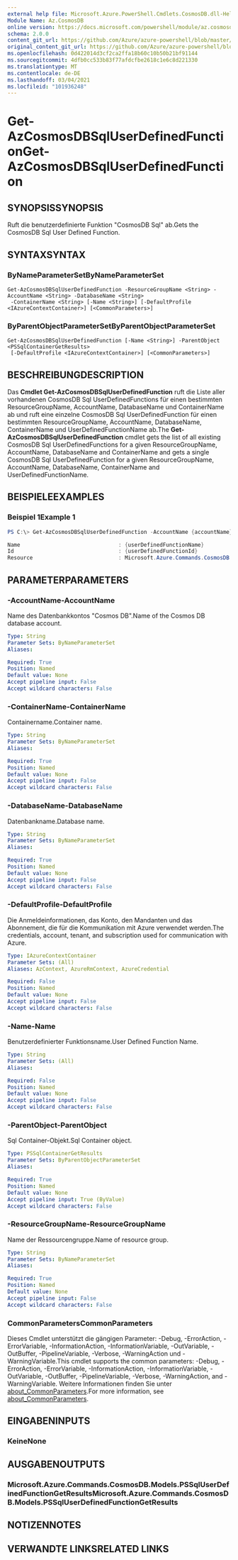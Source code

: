 ```yaml
---
external help file: Microsoft.Azure.PowerShell.Cmdlets.CosmosDB.dll-Help.xml
Module Name: Az.CosmosDB
online version: https://docs.microsoft.com/powershell/module/az.cosmosdb/get-azcosmosdbsqluserdefinedfunction
schema: 2.0.0
content_git_url: https://github.com/Azure/azure-powershell/blob/master/src/CosmosDB/CosmosDB/help/Get-AzCosmosDBSqlUserDefinedFunction.md
original_content_git_url: https://github.com/Azure/azure-powershell/blob/master/src/CosmosDB/CosmosDB/help/Get-AzCosmosDBSqlUserDefinedFunction.md
ms.openlocfilehash: 0d422014d3cf2ca2ffa18b60c10b50b21bf91144
ms.sourcegitcommit: 4dfb0cc533b83f77afdcfbe2618c1e6c8d221330
ms.translationtype: MT
ms.contentlocale: de-DE
ms.lasthandoff: 03/04/2021
ms.locfileid: "101936248"
---
```

# <span data-ttu-id="7722e-101">Get-AzCosmosDBSqlUserDefinedFunction</span><span class="sxs-lookup"><span data-stu-id="7722e-101">Get-AzCosmosDBSqlUserDefinedFunction</span></span>

## <span data-ttu-id="7722e-102">SYNOPSIS</span><span class="sxs-lookup"><span data-stu-id="7722e-102">SYNOPSIS</span></span>
<span data-ttu-id="7722e-103">Ruft die benutzerdefinierte Funktion "CosmosDB Sql" ab.</span><span class="sxs-lookup"><span data-stu-id="7722e-103">Gets the CosmosDB Sql User Defined Function.</span></span>

## <span data-ttu-id="7722e-104">SYNTAX</span><span class="sxs-lookup"><span data-stu-id="7722e-104">SYNTAX</span></span>

### <span data-ttu-id="7722e-105">ByNameParameterSet</span><span class="sxs-lookup"><span data-stu-id="7722e-105">ByNameParameterSet</span></span>
```
Get-AzCosmosDBSqlUserDefinedFunction -ResourceGroupName <String> -AccountName <String> -DatabaseName <String>
 -ContainerName <String> [-Name <String>] [-DefaultProfile <IAzureContextContainer>] [<CommonParameters>]
```

### <span data-ttu-id="7722e-106">ByParentObjectParameterSet</span><span class="sxs-lookup"><span data-stu-id="7722e-106">ByParentObjectParameterSet</span></span>
```
Get-AzCosmosDBSqlUserDefinedFunction [-Name <String>] -ParentObject <PSSqlContainerGetResults>
 [-DefaultProfile <IAzureContextContainer>] [<CommonParameters>]
```

## <span data-ttu-id="7722e-107">BESCHREIBUNG</span><span class="sxs-lookup"><span data-stu-id="7722e-107">DESCRIPTION</span></span>
<span data-ttu-id="7722e-108">Das **Cmdlet Get-AzCosmosDBSqlUserDefinedFunction** ruft die Liste aller vorhandenen CosmosDB Sql UserDefinedFunctions für einen bestimmten ResourceGroupName, AccountName, DatabaseName und ContainerName ab und ruft eine einzelne CosmosDB Sql UserDefinedFunction für einen bestimmten ResourceGroupName, AccountName, DatabaseName, ContainerName und UserDefinedFunctionName ab.</span><span class="sxs-lookup"><span data-stu-id="7722e-108">The **Get-AzCosmosDBSqlUserDefinedFunction** cmdlet gets the list of all existing CosmosDB Sql UserDefinedFunctions for a given ResourceGroupName, AccountName, DatabaseName and ContainerName and gets a single CosmosDB Sql UserDefinedFunction for a given ResourceGroupName, AccountName, DatabaseName, ContainerName and UserDefinedFunctionName.</span></span>

## <span data-ttu-id="7722e-109">BEISPIELE</span><span class="sxs-lookup"><span data-stu-id="7722e-109">EXAMPLES</span></span>

### <span data-ttu-id="7722e-110">Beispiel 1</span><span class="sxs-lookup"><span data-stu-id="7722e-110">Example 1</span></span>
```powershell
PS C:\> Get-AzCosmosDBSqlUserDefinedFunction -AccountName {accountName} -ResourceGroupName {resourceGroupName} -DatabaseName {databaseName} -Name {userDefinedFunctionName} -ContainerName {containerName} 

Name                               : {userDefinedFunctionName}
Id                                 : {userDefinedFunctionId}
Resource                           : Microsoft.Azure.Commands.CosmosDB.Models.PSSqlUserDefinedFunctionGetPropertiesResource
```

## <span data-ttu-id="7722e-111">PARAMETER</span><span class="sxs-lookup"><span data-stu-id="7722e-111">PARAMETERS</span></span>

### <span data-ttu-id="7722e-112">-AccountName</span><span class="sxs-lookup"><span data-stu-id="7722e-112">-AccountName</span></span>
<span data-ttu-id="7722e-113">Name des Datenbankkontos "Cosmos DB".</span><span class="sxs-lookup"><span data-stu-id="7722e-113">Name of the Cosmos DB database account.</span></span>

```yaml
Type: String
Parameter Sets: ByNameParameterSet
Aliases:

Required: True
Position: Named
Default value: None
Accept pipeline input: False
Accept wildcard characters: False
```

### <span data-ttu-id="7722e-114">-ContainerName</span><span class="sxs-lookup"><span data-stu-id="7722e-114">-ContainerName</span></span>
<span data-ttu-id="7722e-115">Containername.</span><span class="sxs-lookup"><span data-stu-id="7722e-115">Container name.</span></span>

```yaml
Type: String
Parameter Sets: ByNameParameterSet
Aliases:

Required: True
Position: Named
Default value: None
Accept pipeline input: False
Accept wildcard characters: False
```

### <span data-ttu-id="7722e-116">-DatabaseName</span><span class="sxs-lookup"><span data-stu-id="7722e-116">-DatabaseName</span></span>
<span data-ttu-id="7722e-117">Datenbankname.</span><span class="sxs-lookup"><span data-stu-id="7722e-117">Database name.</span></span>

```yaml
Type: String
Parameter Sets: ByNameParameterSet
Aliases:

Required: True
Position: Named
Default value: None
Accept pipeline input: False
Accept wildcard characters: False
```

### <span data-ttu-id="7722e-118">-DefaultProfile</span><span class="sxs-lookup"><span data-stu-id="7722e-118">-DefaultProfile</span></span>
<span data-ttu-id="7722e-119">Die Anmeldeinformationen, das Konto, den Mandanten und das Abonnement, die für die Kommunikation mit Azure verwendet werden.</span><span class="sxs-lookup"><span data-stu-id="7722e-119">The credentials, account, tenant, and subscription used for communication with Azure.</span></span>

```yaml
Type: IAzureContextContainer
Parameter Sets: (All)
Aliases: AzContext, AzureRmContext, AzureCredential

Required: False
Position: Named
Default value: None
Accept pipeline input: False
Accept wildcard characters: False
```

### <span data-ttu-id="7722e-120">-Name</span><span class="sxs-lookup"><span data-stu-id="7722e-120">-Name</span></span>
<span data-ttu-id="7722e-121">Benutzerdefinierter Funktionsname.</span><span class="sxs-lookup"><span data-stu-id="7722e-121">User Defined Function Name.</span></span>

```yaml
Type: String
Parameter Sets: (All)
Aliases:

Required: False
Position: Named
Default value: None
Accept pipeline input: False
Accept wildcard characters: False
```

### <span data-ttu-id="7722e-122">-ParentObject</span><span class="sxs-lookup"><span data-stu-id="7722e-122">-ParentObject</span></span>
<span data-ttu-id="7722e-123">Sql Container-Objekt.</span><span class="sxs-lookup"><span data-stu-id="7722e-123">Sql Container object.</span></span>

```yaml
Type: PSSqlContainerGetResults
Parameter Sets: ByParentObjectParameterSet
Aliases:

Required: True
Position: Named
Default value: None
Accept pipeline input: True (ByValue)
Accept wildcard characters: False
```

### <span data-ttu-id="7722e-124">-ResourceGroupName</span><span class="sxs-lookup"><span data-stu-id="7722e-124">-ResourceGroupName</span></span>
<span data-ttu-id="7722e-125">Name der Ressourcengruppe.</span><span class="sxs-lookup"><span data-stu-id="7722e-125">Name of resource group.</span></span>

```yaml
Type: String
Parameter Sets: ByNameParameterSet
Aliases:

Required: True
Position: Named
Default value: None
Accept pipeline input: False
Accept wildcard characters: False
```

### <span data-ttu-id="7722e-126">CommonParameters</span><span class="sxs-lookup"><span data-stu-id="7722e-126">CommonParameters</span></span>
<span data-ttu-id="7722e-127">Dieses Cmdlet unterstützt die gängigen Parameter: -Debug, -ErrorAction, -ErrorVariable, -InformationAction, -InformationVariable, -OutVariable, -OutBuffer, -PipelineVariable, -Verbose, -WarningAction und -WarningVariable.</span><span class="sxs-lookup"><span data-stu-id="7722e-127">This cmdlet supports the common parameters: -Debug, -ErrorAction, -ErrorVariable, -InformationAction, -InformationVariable, -OutVariable, -OutBuffer, -PipelineVariable, -Verbose, -WarningAction, and -WarningVariable.</span></span> <span data-ttu-id="7722e-128">Weitere Informationen finden Sie unter [about_CommonParameters](http://go.microsoft.com/fwlink/?LinkID=113216).</span><span class="sxs-lookup"><span data-stu-id="7722e-128">For more information, see [about_CommonParameters](http://go.microsoft.com/fwlink/?LinkID=113216).</span></span>

## <span data-ttu-id="7722e-129">EINGABEN</span><span class="sxs-lookup"><span data-stu-id="7722e-129">INPUTS</span></span>

### <span data-ttu-id="7722e-130">Keine</span><span class="sxs-lookup"><span data-stu-id="7722e-130">None</span></span>

## <span data-ttu-id="7722e-131">AUSGABEN</span><span class="sxs-lookup"><span data-stu-id="7722e-131">OUTPUTS</span></span>

### <span data-ttu-id="7722e-132">Microsoft.Azure.Commands.CosmosDB.Models.PSSqlUserDefinedFunctionGetResults</span><span class="sxs-lookup"><span data-stu-id="7722e-132">Microsoft.Azure.Commands.CosmosDB.Models.PSSqlUserDefinedFunctionGetResults</span></span>

## <span data-ttu-id="7722e-133">NOTIZEN</span><span class="sxs-lookup"><span data-stu-id="7722e-133">NOTES</span></span>

## <span data-ttu-id="7722e-134">VERWANDTE LINKS</span><span class="sxs-lookup"><span data-stu-id="7722e-134">RELATED LINKS</span></span>
